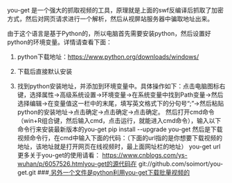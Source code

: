 
you-get 是一个强大的抓取视频的工具，原理就是上面的swf反编译后抓取了加密方式，然后对网页请求进行一个解析，然后从视屏站服务器中骗取地址出来。

由于这个语言是基于Python的，所以电脑首先需要安装python，然后设置好python的环境变量。详情请查看下面：
1. python下载地址：https://www.python.org/downloads/windows/

2. 下载后直接默认安装

3. 找到python安装地址，并添加到环境变量中。具体操作如下：点击电脑图标右键，选择属性->高级系统设置->环境变量->在系统变量中找到Path变量->然后选择编辑->在变量值这一栏中的末尾，填写英文格式下的分句号“;”->然后粘贴python的安装地址->点击确定->点击确定->点击确定。
然后打开cmd命令（win+R组合键，然后输入cmd，点击运行，就能进入cmd命令），输入以下命令行来安装最新版本的you-get
pip install --upgrade you-get
然后是下载视频命令行，在cmd中输入下面的代码：（下面的url指的是你想要下载视频的地址，该地址就是打开网页在线视频时，最上面网址栏的地址）
you-get url更多关于you-get的使用请看： https://www.cnblogs.com/ys-wuhan/p/6057526.htmlyou-get的源代码在
  git://github.com/soimort/you-get.git
###[ 另外一个文件是python利用you-get下载批量视频的](https://github.com/xiaowei3223/python-you-get-/blob/master/python%E5%88%A9%E7%94%A8you-get%E4%B8%8B%E8%BD%BD%E6%89%B9%E9%87%8F%E8%A7%86%E9%A2%91.py)

